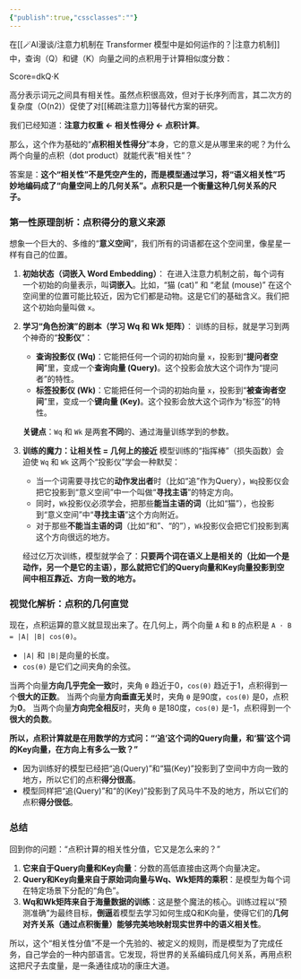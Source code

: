 ```yaml
---
{"publish":true,"cssclasses":""}
---
```


在[[🪄AI漫谈/注意力机制在 Transformer 模型中是如何运作的？\|注意力机制]]中，查询（Q）和键（K）向量之间的点积用于计算相似度分数：

Score=dk​​Q⋅K​

高分表示词元之间具有相关性。虽然点积很高效，但对于长序列而言，其二次方的复杂度（O(n2)）促使了对[[稀疏注意力]]等替代方案的研究。


我们已经知道：**注意力权重 ← 相关性得分 ← 点积计算**。

那么，这个作为基础的“**点积相关性得分**”本身，它的意义是从哪里来的呢？为什么两个向量的点积（dot product）就能代表“相关性”？

答案是：**这个“相关性”不是凭空产生的，而是模型通过学习，将“语义相关性”巧妙地编码成了“向量空间上的几何关系”。点积只是一个衡量这种几何关系的尺子。**

### 第一性原理剖析：点积得分的意义来源

想象一个巨大的、多维的“**意义空间**”，我们所有的词语都在这个空间里，像星星一样有自己的位置。

1. **初始状态（词嵌入 Word Embedding）**： 在进入注意力机制之前，每个词有一个初始的向量表示，叫**词嵌入**。比如，“猫 (cat)” 和 “老鼠 (mouse)” 在这个空间里的位置可能比较近，因为它们都是动物。这是它们的基础含义。我们把这个初始向量叫做 `x`。
    
2. **学习“角色扮演”的剧本（学习 Wq 和 Wk 矩阵）**： 训练的目标，就是学习到两个神奇的“**投影仪**”：
    
    - **查询投影仪 (Wq)**：它能把任何一个词的初始向量 `x`，投影到“**提问者空间**”里，变成一个**查询向量 (Query)**。这个投影会放大这个词作为“提问者”的特性。
    - **标签投影仪 (Wk)**：它能把任何一个词的初始向量 `x`，投影到“**被查询者空间**”里，变成一个**键向量 (Key)**。这个投影会放大这个词作为“标签”的特性。
    
    **关键点**：`Wq` 和 `Wk` 是两套**不同**的、通过海量训练学到的参数。
    
3. **训练的魔力：让相关性 = 几何上的接近** 模型训练的“指挥棒”（损失函数）会迫使 `Wq` 和 `Wk` 这两个“投影仪”学会一种默契：
    
    - 当一个词需要寻找它的**动作发出者**时（比如“追”作为Query），`Wq`投影仪会把它投影到“意义空间”中一个叫做“**寻找主语**”的特定方向。
    - 同时，`Wk`投影仪必须学会，把那些**能当主语的词**（比如“猫”），也投影到“意义空间”中“**寻找主语**”这个方向附近。
    - 对于那些**不能当主语的词**（比如“和”、“的”），`Wk`投影仪会把它们投影到离这个方向很远的地方。
    
    经过亿万次训练，模型就学会了：**只要两个词在语义上是相关的（比如一个是动作，另一个是它的主语），那么就把它们的Query向量和Key向量投影到空间中相互靠近、方向一致的地方。**
    
### 视觉化解析：点积的几何直觉

现在，点积运算的意义就显现出来了。在几何上，两个向量 `A` 和 `B` 的点积是 `A · B = |A| |B| cos(θ)`。

- `|A|` 和 `|B|`是向量的长度。
- `cos(θ)` 是它们之间夹角的余弦。

当两个向量**方向几乎完全一致**时，夹角 `θ` 趋近于0，`cos(θ)` 趋近于1，点积得到一个**很大的正数**。 当两个向量**方向垂直无关**时，夹角 `θ` 是90度，`cos(θ)` 是0，点积为**0**。 当两个向量**方向完全相反**时，夹角 `θ` 是180度，`cos(θ)` 是-1，点积得到一个**很大的负数**。

**所以，点积计算就是在用数学的方式问：“‘追’这个词的Query向量，和‘猫’这个词的Key向量，在方向上有多么一致？”**

- 因为训练好的模型已经把“追(Query)”和“猫(Key)”投影到了空间中方向一致的地方，所以它们的点积**得分很高**。
- 模型同样把“追(Query)”和“的(Key)”投影到了风马牛不及的地方，所以它们的点积**得分很低**。
### 总结

回到你的问题：“点积计算的相关性分值，它又是怎么来的？”

1. **它来自于Query向量和Key向量**：分数的高低直接由这两个向量决定。
2. **Query和Key向量来自于原始词向量与Wq、Wk矩阵的乘积**：是模型为每个词在特定场景下分配的“角色”。
3. **Wq和Wk矩阵来自于海量数据的训练**：这是整个魔法的核心。训练过程以“预测准确”为最终目标，**倒逼**着模型去学习如何生成Q和K向量，使得它们的**几何对齐关系（通过点积衡量）能够完美地映射现实世界中的语义相关性**。

所以，这个“相关性分值”不是一个先验的、被定义的规则，而是模型为了完成任务，自己学会的一种内部语言。它发现，将世界的关系编码成几何关系，再用点积这把尺子去度量，是一条通往成功的康庄大道。
